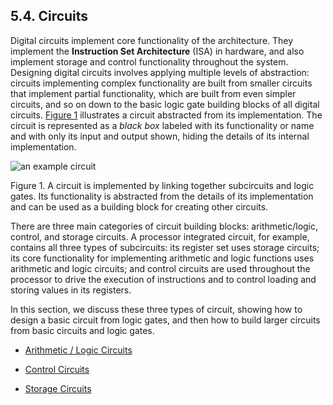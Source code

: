 ## 5.4. Circuits

Digital circuits implement core functionality of the architecture. They implement the **Instruction Set Architecture** (ISA) in hardware, and also implement storage and control functionality throughout the system. Designing digital circuits involves applying multiple levels of abstraction: circuits implementing complex functionality are built from smaller circuits that implement partial functionality, which are built from even simpler circuits, and so on down to the basic logic gate building blocks of all digital circuits. [Figure 1](https://diveintosystems.org/book/C5-Arch/circuits.html#Figcircuitabstraction) illustrates a circuit abstracted from its implementation. The circuit is represented as a _black box_ labeled with its functionality or name and with only its input and output shown, hiding the details of its internal implementation.

![an example circuit](https://diveintosystems.org/book/C5-Arch/_images/circuit.png)

Figure 1. A circuit is implemented by linking together subcircuits and logic gates. Its functionality is abstracted from the details of its implementation and can be used as a building block for creating other circuits.

There are three main categories of circuit building blocks: arithmetic/logic, control, and storage circuits. A processor integrated circuit, for example, contains all three types of subcircuits: its register set uses storage circuits; its core functionality for implementing arithmetic and logic functions uses arithmetic and logic circuits; and control circuits are used throughout the processor to drive the execution of instructions and to control loading and storing values in its registers.

In this section, we discuss these three types of circuit, showing how to design a basic circuit from logic gates, and then how to build larger circuits from basic circuits and logic gates.

- [Arithmetic / Logic Circuits](https://diveintosystems.org/book/C5-Arch/arithlogiccircs.html#_arithmetic_and_logic_circuits)
    
- [Control Circuits](https://diveintosystems.org/book/C5-Arch/controlcircs.html#_control_circuits)
    
- [Storage Circuits](https://diveintosystems.org/book/C5-Arch/storagecircs.html#_storage_circuits)
